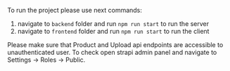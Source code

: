 To run the project please use next commands: 

1. navigate to `backend` folder and run `npm run start` to run the server
2. navigate to `frontend` folder and run `npm run start` to run the client

Please make sure that Product and Upload api endpoints are accessible to unauthenticated user.
To check open strapi admin panel and navigate to Settings -> Roles -> Public. 